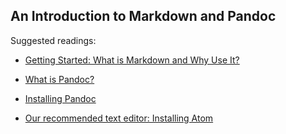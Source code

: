## An Introduction to Markdown and Pandoc

Suggested readings:

- [Getting Started: What is Markdown and Why Use It?](https://www.markdownguide.org/getting-started/)

- [What is Pandoc?](https://dev.to/killshot13/what-is-pandoc-1hbc)

- [Installing Pandoc](https://pandoc.org/installing.html)

- [Our recommended text editor: Installing Atom](https://atom.en.uptodown.com/windows)
